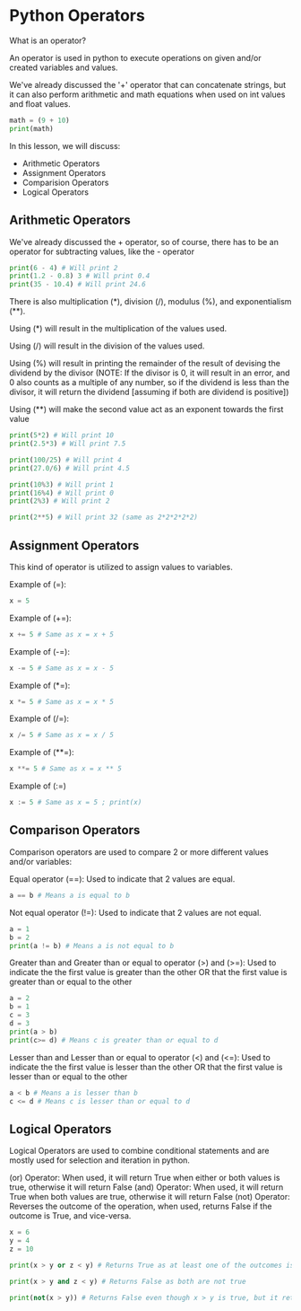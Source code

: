 # Python Operators
What is an operator?

An operator is used in python to execute operations on given and/or created variables and values.

We've already discussed the '+' operator that can concatenate strings, but it can also perform arithmetic and math equations when used on int values and float values.

```python
math = (9 + 10)
print(math)
```

In this lesson, we will discuss:
- Arithmetic Operators
- Assignment Operators
- Comparision Operators
- Logical Operators

## Arithmetic Operators

We've already discussed the + operator, so of course, there has to be an operator for subtracting values, like the - operator

```python
print(6 - 4) # Will print 2
print(1.2 - 0.8) 3 # Will print 0.4
print(35 - 10.4) # Will print 24.6
```

There is also multiplication (*), division (/), modulus (%), and exponentialism (**).

Using (*) will result in the multiplication of the values used.

Using (/) will result in the division of the values used.

Using (%) will result in printing the remainder of the result of devising the dividend by the divisor (NOTE: If the divisor is 0, it will result in an error, and 0 also counts as a multiple of any number, so if the dividend is less than the divisor, it will return the dividend [assuming if both are dividend is positive])

Using (**) will make the second value act as an exponent towards the first value 

```python
print(5*2) # Will print 10
print(2.5*3) # Will print 7.5

print(100/25) # Will print 4
print(27.0/6) # Will print 4.5

print(10%3) # Will print 1
print(16%4) # Will print 0
print(2%3) # Will print 2

print(2**5) # Will print 32 (same as 2*2*2*2*2)
```

## Assignment Operators

This kind of operator is utilized to assign values to variables.

Example of (=):
```python
x = 5
```

Example of (+=):
```python
x += 5 # Same as x = x + 5
```

Example of (-=):
```python
x -= 5 # Same as x = x - 5
```

Example of (*=):
```python
x *= 5 # Same as x = x * 5
```

Example of (/=):
```python
x /= 5 # Same as x = x / 5
```

Example of (**=):
```python
x **= 5 # Same as x = x ** 5
```

Example of (:=)
```python
x := 5 # Same as x = 5 ; print(x)
```

## Comparison Operators

Comparison operators are used to compare 2 or more different values and/or variables:

Equal operator (==):
Used to indicate that 2 values are equal.
```python
a == b # Means a is equal to b
```

Not equal operator (!=):
Used to indicate that 2 values are not equal.
```python
a = 1
b = 2
print(a != b) # Means a is not equal to b
```

Greater than and Greater than or equal to operator (>) and (>=):
Used to indicate the the first value is greater than the other OR that the first value is greater than or equal to the other
```python
a = 2
b = 1
c = 3
d = 3
print(a > b)
print(c>= d) # Means c is greater than or equal to d
```

Lesser than and Lesser than or equal to operator (<) and (<=):
Used to indicate the the first value is lesser than the other OR that the first value is lesser than or equal to the other
```python
a < b # Means a is lesser than b
c <= d # Means c is lesser than or equal to d
```

## Logical Operators

Logical Operators are used to combine conditional statements and are mostly used for selection and iteration in python.

(or) Operator: When used, it will return True when either or both values is true, otherwise it will return False
(and) Operator: When used, it will return True when both values are true, otherwise it will return False
(not) Operator: Reverses the outcome of the operation, when used, returns False if the outcome is True, and vice-versa.

```python
x = 6
y = 4
z = 10

print(x > y or z < y) # Returns True as at least one of the outcomes is True

print(x > y and z < y) # Returns False as both are not true

print(not(x > y)) # Returns False even though x > y is true, but it returns False due to the outcome reversal
```